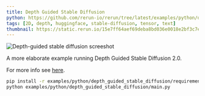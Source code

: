 ```yaml
---
title: Depth Guided Stable Diffusion
python: https://github.com/rerun-io/rerun/tree/latest/examples/python/depth_guided_stable_diffusion/main.py
tags: [2D, depth, huggingface, stable-diffusion, tensor, text]
thumbnail: https://static.rerun.io/15e7ff64aef69deba8bd036e0018e2bf3c7ef587_depth_guided_stable_diffusion_480w.png
---
```


<picture>
  <source media="(max-width: 480px)" srcset="https://static.rerun.io/15e7ff64aef69deba8bd036e0018e2bf3c7ef587_depth_guided_stable_diffusion_480w.png">
  <source media="(max-width: 768px)" srcset="https://static.rerun.io/debb9443c5f5ef92585ffa0397d234862362499e_depth_guided_stable_diffusion_768w.png">
  <source media="(max-width: 1024px)" srcset="https://static.rerun.io/9264886009348b9fc982e277ba4f9873aa7ea5ad_depth_guided_stable_diffusion_1024w.png">
  <source media="(max-width: 1200px)" srcset="https://static.rerun.io/f10007e65523794d0cf04cede42063bd68d079be_depth_guided_stable_diffusion_1200w.png">
  <img src="https://static.rerun.io/a85516aba09f72649517891d767e15383ce7f4ea_depth_guided_stable_diffusion_full.png" alt="Depth-guided stable diffusion screeshot">
</picture>

A more elaborate example running Depth Guided Stable Diffusion 2.0.

For more info see [here](https://github.com/Stability-AI/stablediffusion).

```bash
pip install -r examples/python/depth_guided_stable_diffusion/requirements.txt
python examples/python/depth_guided_stable_diffusion/main.py
```
